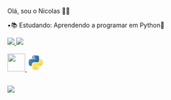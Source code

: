 Olá, sou o Nicolas 🙋‍♂️

•📚 Estudando: Aprendendo a programar em Python🐍


<div>
  <a href="https://github.com/nicolasdonada">
  <img height="160em" src="https://github-readme-stats.vercel.app/api?username=Nicolasdonada&show_icons=true&theme=algolia&include_all_commits=true&count_private=true"/>
   <img height="130em" src="https://github-readme-stats.vercel.app/api/top-langs/?username=nicolasdonada&layout=compact&langs_count=7&theme=algolia"/>
</div>
<div style="display: inline_block"><br>
  <img  height="40" width="40" src="https://cdn.jsdelivr.net/gh/devicons/devicon/icons/java/java-plain-wordmark.svg" />
   <img  height="40" width="40" src="https://raw.githubusercontent.com/devicons/devicon/master/icons/python/python-original.svg">
  
</div>
  
  ##
  
 <a href = "mailto:nicolasdonada4@gmail.com"><img src="https://img.shields.io/badge/-Gmail-%23333?style=for-the-badge&logo=gmail&logoColor=white" target="_blank"></a>

